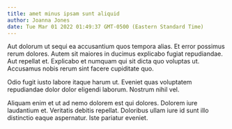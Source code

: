```yaml
---
title: amet minus ipsam sunt aliquid
author: Joanna Jones
date: Tue Mar 01 2022 01:49:37 GMT-0500 (Eastern Standard Time)
---
```

Aut dolorum ut sequi ea accusantium quos tempora alias. Et error possimus rerum dolores. Autem sit maiores in ducimus explicabo fugiat repudiandae. Aut repellat et. Explicabo et numquam qui sit dicta quo voluptas ut. Accusamus nobis rerum sint facere cupiditate quo.

 Odio fugit iusto labore itaque harum ut. Eveniet quas voluptatem repudiandae dolor dolor eligendi laborum. Nostrum nihil vel.

 Aliquam enim et ut ad nemo dolorem est qui dolores. Dolorem iure laudantium et. Veritatis debitis repellat. Doloribus ullam iure id sunt illo distinctio eaque aspernatur. Iste pariatur eveniet.